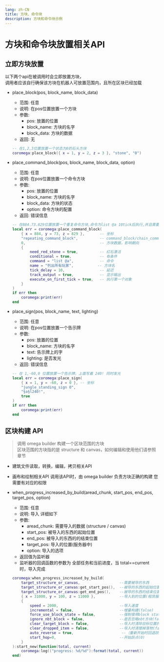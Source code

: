 ```yaml
---
lang: zh-CN
title: 方块、命令块
description: 方块和命令块示例
---
```


# 方块和命令块放置相关API

## 立即方块放置
以下两个api在被调用时会立即放置方块，   
调用者应该自行确保该方块在机器人可放置范围内，且所在区块已经加载

- place_block(pos, block_name, block_data)
    - 范围: 任意
    - 说明: 在pos位置放置一个方块
    - 参数: 
        - pos: 放置的位置
        - block_name: 方块的名字
        - block_data: 方块的数据
    - 返回: 无
    ``` lua
    -- 在1,2,3位置放置一个状态为0的石头方块
    coromega:place_block({ x = 1, y = 2, z = 3 }, "stone", "0")
    ```
- place_command_block(pos, block_name, block_data, option)
    - 范围: 任意
    - 说明: 在pos位置放置一个命令方块
    - 参数: 
        - pos: 放置的位置
        - block_name: 方块的名字
        - block_data: 方块的状态
        - option: 命令方块的配置
    - 返回: 错误信息
    ``` lua
    -- 在884.73.829位置放置一个重复命令方块,命令为list @a 10tick后执行,并且需要红石激活 条件为真 名字为:列出所有玩家 延迟为10 tick 输出结果 并且在第一次tick时执行
    local err = coromega:place_command_block( 
        { x = 884, y = 73, z = 829 },       -- 坐标
        "repeating_command_block",          -- command_block/chain_command_block/repeating_command_block
        0,                                  -- 方块数据，影响朝向
        { 
            need_red_stone = true,          -- 红石激活
            conditional = true,             -- 有条件
            command = "list @a",            -- 命令
            name = "列出所有玩家",           -- 方块名
            tick_delay = 10,                -- 延迟
            track_output = true,            -- 显示输出
            execute_on_first_tick = true,   -- 执行第一个对象
        } 
    )
    if err then
        coromega:print(err)
    end 
    ```

- place_sign(pos, block_name, text, lighting)
    - 范围: 任意
    - 说明: 在pos位置放置一个告示牌
    - 参数: 
        - pos: 放置的位置
        - block_name: 方块的名字
        - text: 告示牌上的字
        - lighting: 是否发光
    - 返回: 错误信息
    ``` lua
    -- 在 1,-60,0 位置放置一个告示牌，上面写着 240! 同时发光
    local err = coromega:place_sign(
        { x = 1, y = -60, z = 0 }, -- 坐标
        "jungle_standing_sign 0",
        "§a§l240!",
        true
    )
    if err then
        coromega:print(err)
    end
    ```

## 区块构建 API
> 调用 omega builder 构建一个区块范围的方块   
区块范围的方块指的是 structure 和 canvas，如何编辑和使用他们请参照章节   
- 建筑文件读取，转换，编辑，拷贝相关API   
- 画布和绘制相关API
调用该API时，由 omega builder 负责方块正确的构建
您需要有对应的权限

- when_progress_increased_by_build(aread_chunk, start_pos, end_pos, target_pos, option)
    - 范围: 任意
    - 说明: 导入 详细如下
    - 参数: 
        - aread_chunk: 需要导入的数据 (structure / canvas)
        - start_pos: 被导入的东西的起始位置
        - end_pos: 被导入的东西的的结束位置
        - target_pos: 导入的位置(服务器中)
        - option: 导入的选项
    - 返回值为监听器
    - 监听器的回调函数的参数为 全部任务和当前进度，当 total==current 时，导入完成
    ``` lua
    coromega:when_progress_increased_by_build(
        target_structure_or_canvas,                  --需要被导的东西
        target_structure_or_canvas:get_start_pos(),  --被导的东西的起始位置
        target_structure_or_canvas:get_end_pos(),    --被导的东西的结束位置
        { x = 31000, y = 100, z = 11000 },           --导入到的位置(租赁服中)
        {
            speed = 2000,                            --导入速度
            incremental = false,                     --增量构建(false)
            force_use_block_state = false,           --强制使用block state(false),注：即时这里设置false，如果struceture中use_block_state为true，也会使用block state
            ignore_nbt_block = false,                --是否忽略nbt方块(false)
            clear_target_block = false,              --导入时清除目标位置的方块(false)
            clear_dropped_item = false,              --导入时清理掉落物(false)，注: 清理范围为整个租赁服，不止是导入的建筑范围
            auto_reverse = true,                      --（重新开始时回退跃点）(true)
            start_hop=0,                             --开始跃点(0)
        }
    ):start_new(function(total, current)
        coromega:log(("progress: %d/%d"):format(total, current))
    end)
    ```
